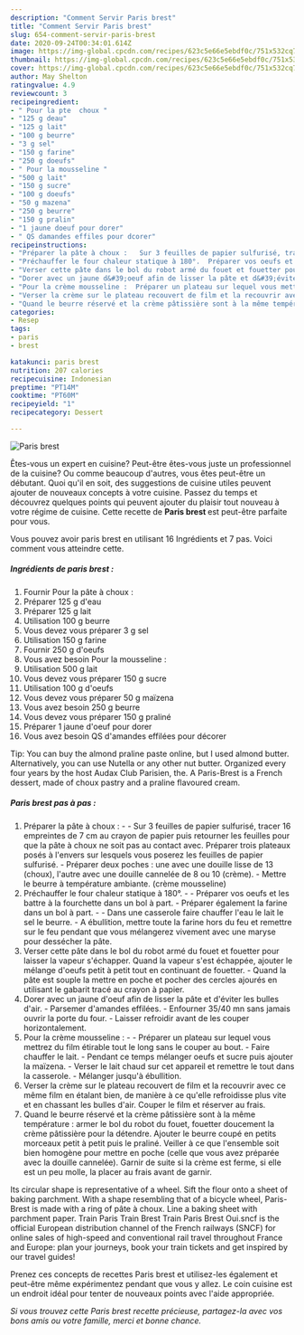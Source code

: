 ```yaml
---
description: "Comment Servir Paris brest"
title: "Comment Servir Paris brest"
slug: 654-comment-servir-paris-brest
date: 2020-09-24T00:34:01.614Z
image: https://img-global.cpcdn.com/recipes/623c5e66e5ebdf0c/751x532cq70/paris-brest-photo-principale-de-la-recette.jpg
thumbnail: https://img-global.cpcdn.com/recipes/623c5e66e5ebdf0c/751x532cq70/paris-brest-photo-principale-de-la-recette.jpg
cover: https://img-global.cpcdn.com/recipes/623c5e66e5ebdf0c/751x532cq70/paris-brest-photo-principale-de-la-recette.jpg
author: May Shelton
ratingvalue: 4.9
reviewcount: 3
recipeingredient:
- " Pour la pte  choux "
- "125 g deau"
- "125 g lait"
- "100 g beurre"
- "3 g sel"
- "150 g farine"
- "250 g doeufs"
- " Pour la mousseline "
- "500 g lait"
- "150 g sucre"
- "100 g doeufs"
- "50 g mazena"
- "250 g beurre"
- "150 g pralin"
- "1 jaune doeuf pour dorer"
- " QS damandes effiles pour dcorer"
recipeinstructions:
- "Préparer la pâte à choux :   Sur 3 feuilles de papier sulfurisé, tracer 16 empreintes de 7 cm au crayon de papier puis retourner les feuilles pour que la pâte à choux ne soit pas au contact avec. Préparer trois plateaux posés à l&#39;envers sur lesquels vous poserez les feuilles de papier sulfurisé. Préparer deux poches : une avec une douille lisse de 13 (choux), l&#39;autre avec une douille cannelée de 8 ou 10 (crème). Mettre le beurre à température ambiante. (crème mousseline)"
- "Préchauffer le four chaleur statique à 180°.  Préparer vos oeufs et les battre à la fourchette dans un bol à part. Préparer également la farine dans un bol à part.  Dans une casserole faire chauffer l&#39;eau le lait le sel le beurre. A ébullition, mettre toute la farine hors du feu et remettre sur le feu pendant que vous mélangerez vivement avec une maryse pour dessécher la pâte."
- "Verser cette pâte dans le bol du robot armé du fouet et fouetter pour laisser la vapeur s&#39;échapper. Quand la vapeur s&#39;est échappée, ajouter le mélange d&#39;oeufs petit à petit tout en continuant de fouetter. Quand la pâte est souple la mettre en poche et pocher des cercles ajourés en utilisant le gabarit tracé au crayon à papier."
- "Dorer avec un jaune d&#39;oeuf afin de lisser la pâte et d&#39;éviter les bulles d&#39;air. Parsemer d&#39;amandes effilées. Enfourner 35/40 mn sans jamais ouvrir la porte du four. Laisser refroidir avant de les couper horizontalement."
- "Pour la crème mousseline :  Préparer un plateau sur lequel vous mettrez du film étirable tout le long sans le couper au bout. Faire chauffer le lait. Pendant ce temps mélanger oeufs et sucre puis ajouter la maïzena. Verser le lait chaud sur cet appareil et remettre le tout dans la casserole. Mélanger jusqu&#39;à ébullition."
- "Verser la crème sur le plateau recouvert de film et la recouvrir avec ce même film en étalant bien, de manière à ce qu&#39;elle refroidisse plus vite et en chassant les bulles d&#39;air. Couper le film et réserver au frais."
- "Quand le beurre réservé et la crème pâtissière sont à la même température : armer le bol du robot du fouet, fouetter doucement la crème pâtissière pour la détendre. Ajouter le beurre coupé en petits morceaux petit à petit puis le praliné. Veiller à ce que l&#39;ensemble soit bien homogène pour mettre en poche (celle que vous avez préparée avec la douille cannelée). Garnir de suite si la crème est ferme, si elle est un peu molle, la placer au frais avant de garnir."
categories:
- Resep
tags:
- paris
- brest

katakunci: paris brest 
nutrition: 207 calories
recipecuisine: Indonesian
preptime: "PT14M"
cooktime: "PT60M"
recipeyield: "1"
recipecategory: Dessert

---
```



![Paris brest](https://img-global.cpcdn.com/recipes/623c5e66e5ebdf0c/751x532cq70/paris-brest-photo-principale-de-la-recette.jpg)

Êtes-vous un expert en cuisine? Peut-être êtes-vous juste un professionnel de la cuisine? Ou comme beaucoup d'autres, vous êtes peut-être un débutant. Quoi qu'il en soit, des suggestions de cuisine utiles peuvent ajouter de nouveaux concepts à votre cuisine. Passez du temps et découvrez quelques points qui peuvent ajouter du plaisir tout nouveau à votre régime de cuisine. Cette recette de <strong> Paris brest </strong> est peut-être parfaite pour vous.

<!--inarticleads1-->

Vous pouvez avoir paris brest en utilisant 16 Ingrédients et 7 pas. Voici comment vous atteindre cette.

##### Ingrédients de paris brest :

1. Fournir  Pour la pâte à choux :
1. Préparer 125 g d&#39;eau
1. Préparer 125 g lait
1. Utilisation 100 g beurre
1. Vous devez vous préparer 3 g sel
1. Utilisation 150 g farine
1. Fournir 250 g d&#39;oeufs
1. Vous avez besoin  Pour la mousseline :
1. Utilisation 500 g lait
1. Vous devez vous préparer 150 g sucre
1. Utilisation 100 g d&#39;oeufs
1. Vous devez vous préparer 50 g maïzena
1. Vous avez besoin 250 g beurre
1. Vous devez vous préparer 150 g praliné
1. Préparer 1 jaune d&#39;oeuf pour dorer
1. Vous avez besoin  QS d&#39;amandes effilées pour décorer


Tip: You can buy the almond praline paste online, but I used almond butter. Alternatively, you can use Nutella or any other nut butter. Organized every four years by the host Audax Club Parisien, the. A Paris-Brest is a French dessert, made of choux pastry and a praline flavoured cream. 

<!--inarticleads2-->

##### Paris brest pas à pas :

1. Préparer la pâte à choux :  -  - Sur 3 feuilles de papier sulfurisé, tracer 16 empreintes de 7 cm au crayon de papier puis retourner les feuilles pour que la pâte à choux ne soit pas au contact avec. Préparer trois plateaux posés à l&#39;envers sur lesquels vous poserez les feuilles de papier sulfurisé. - Préparer deux poches : une avec une douille lisse de 13 (choux), l&#39;autre avec une douille cannelée de 8 ou 10 (crème). - Mettre le beurre à température ambiante. (crème mousseline)
1. Préchauffer le four chaleur statique à 180°. -  - Préparer vos oeufs et les battre à la fourchette dans un bol à part. - Préparer également la farine dans un bol à part. -  - Dans une casserole faire chauffer l&#39;eau le lait le sel le beurre. - A ébullition, mettre toute la farine hors du feu et remettre sur le feu pendant que vous mélangerez vivement avec une maryse pour dessécher la pâte.
1. Verser cette pâte dans le bol du robot armé du fouet et fouetter pour laisser la vapeur s&#39;échapper. Quand la vapeur s&#39;est échappée, ajouter le mélange d&#39;oeufs petit à petit tout en continuant de fouetter. - Quand la pâte est souple la mettre en poche et pocher des cercles ajourés en utilisant le gabarit tracé au crayon à papier.
1. Dorer avec un jaune d&#39;oeuf afin de lisser la pâte et d&#39;éviter les bulles d&#39;air. - Parsemer d&#39;amandes effilées. - Enfourner 35/40 mn sans jamais ouvrir la porte du four. - Laisser refroidir avant de les couper horizontalement.
1. Pour la crème mousseline : -  - Préparer un plateau sur lequel vous mettrez du film étirable tout le long sans le couper au bout. - Faire chauffer le lait. - Pendant ce temps mélanger oeufs et sucre puis ajouter la maïzena. - Verser le lait chaud sur cet appareil et remettre le tout dans la casserole. - Mélanger jusqu&#39;à ébullition.
1. Verser la crème sur le plateau recouvert de film et la recouvrir avec ce même film en étalant bien, de manière à ce qu&#39;elle refroidisse plus vite et en chassant les bulles d&#39;air. Couper le film et réserver au frais.
1. Quand le beurre réservé et la crème pâtissière sont à la même température : armer le bol du robot du fouet, fouetter doucement la crème pâtissière pour la détendre. Ajouter le beurre coupé en petits morceaux petit à petit puis le praliné. Veiller à ce que l&#39;ensemble soit bien homogène pour mettre en poche (celle que vous avez préparée avec la douille cannelée). Garnir de suite si la crème est ferme, si elle est un peu molle, la placer au frais avant de garnir.


Its circular shape is representative of a wheel. Sift the flour onto a sheet of baking parchment. With a shape resembling that of a bicycle wheel, Paris-Brest is made with a ring of pâte à choux. Line a baking sheet with parchment paper. Train Paris Train Brest Train Paris Brest Oui.sncf is the official European distribution channel of the French railways (SNCF) for online sales of high-speed and conventional rail travel throughout France and Europe: plan your journeys, book your train tickets and get inspired by our travel guides! 

<!--inarticleads1-->

<p>
Prenez ces concepts de recettes Paris brest et utilisez-les également et peut-être même expérimentez pendant que vous y allez. Le coin cuisine est un endroit idéal pour tenter de nouveaux points avec l'aide appropriée.
</p>

<p>
<i>Si vous trouvez cette Paris brest recette précieuse, partagez-la avec vos bons amis ou votre famille, merci et bonne chance.</i>
</p>
